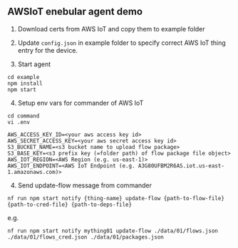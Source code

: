 ## AWSIoT enebular agent demo

1. Download certs from AWS IoT and copy them to example folder

2. Update `config.json` in example folder to specify correct AWS IoT thing entry for the device.

3. Start agent

```
cd example
npm install
npm start
```

4. Setup env vars for commander of AWS IoT

```
cd command
vi .env

AWS_ACCESS_KEY_ID=<your aws access key id>
AWS_SECRET_ACCESS_KEY=<your aws secret access key id>
S3_BUCKET_NAME=<s3 bucket name to upload flow package>
S3_BASE_KEY=<s3 prefix key (=folder path) of flow package file object>
AWS_IOT_REGION=<AWS Region (e.g. us-east-1)>
AWS_IOT_ENDPOINT=<AWS IoT Endpoint (e.g. A3G80UFBM2R6AS.iot.us-east-1.amazonaws.com)>
````

4. Send update-flow message from commander

```
nf run npm start notify {thing-name} update-flow {path-to-flow-file} {path-to-cred-file} {path-to-deps-file}
```

e.g.
```
nf run npm start notify mything01 update-flow ./data/01/flows.json ./data/01/flows_cred.json ./data/01/packages.json
```
